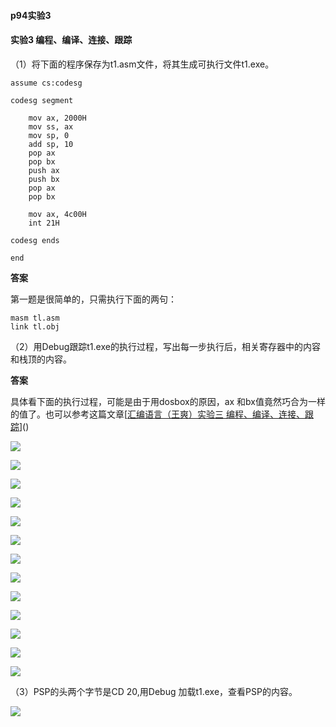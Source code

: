 #### p94实验3

#### 实验3 编程、编译、连接、跟踪

（1）将下面的程序保存为t1.asm文件，将其生成可执行文件t1.exe。

```assembly
assume cs:codesg

codesg segment

	mov ax, 2000H
	mov ss, ax
	mov sp, 0
	add sp, 10
	pop ax
	pop bx
	push ax
	push bx
	pop ax
	pop bx
	
	mov ax, 4c00H
	int 21H

codesg ends

end
```

**答案**

第一题是很简单的，只需执行下面的两句：

```shell
masm tl.asm
link tl.obj
```

（2）用Debug跟踪t1.exe的执行过程，写出每一步执行后，相关寄存器中的内容和栈顶的内容。

**答案**

具体看下面的执行过程，可能是由于用dosbox的原因，ax 和bx值竟然巧合为一样的值了。也可以参考这篇文章[[汇编语言（王爽）实验三 编程、编译、连接、跟踪](https://www.cnblogs.com/tsembrace/p/3223419.html)]()

![](img/1.png)

![](img/01.png)

![](img/02-03.png)

![](img/04.png)

![](img/04-1.png)

![](img/05.png)

![](img/05-1.png)

![](img/06.png)

![](img/07.png)

![](img/08.png)

![](img/09.png)

![](img/10.png)

![](img/11.png)

（3）PSP的头两个字节是CD 20,用Debug 加载t1.exe，查看PSP的内容。

![](img/（3）-1.png)

